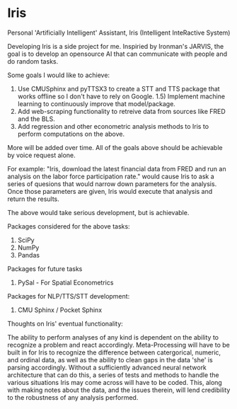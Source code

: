 # Iris
Personal 'Artificially Intelligent' Assistant, Iris (Intelligent InteRactive System)

Developing Iris is a side project for me. Inspiried by Ironman's JARVIS, the goal is to develop an opensource AI that can communicate with people and do random tasks. 

Some goals I would like to achieve:
1) Use CMUSphinx and pyTTSX3 to create a STT and TTS package that works offline so I don't have to rely on Google.
  1.5) Implement machine learning to continuously improve that model/package.
2) Add web-scraping functionality to retreive data from sources like FRED and the BLS.
3) Add regression and other econometric analysis methods to Iris to perform computations on the above.

More will be added over time. All of the goals above should be achievable by voice request alone. 

For example: "Iris, download the latest financial data from FRED and run an analysis on the labor force participation rate."
would cause Iris to ask a series of quesions that would narrow down parameters for the analysis. Once those parameters are 
given, Iris would execute that analysis and return the results.

The above would take serious development, but is achievable. 

Packages considered for the above tasks:
  1) SciPy
  2) NumPy
  3) Pandas
  
Packages for future tasks
 1) PySal - For Spatial Econometrics
  
Packages for NLP/TTS/STT development:
 1) CMU Sphinx / Pocket Sphinx

Thoughts on Iris' eventual functionality:

The ability to perform analyses of any kind is dependent on the ability to recognize a problem and react accordingly. Meta-Processing will have to be built in for Iris to recognize the difference between catergorical, numeric, and ordinal data, as well as the ability to clean gaps in the data 'she' is parsing accordingly. Without a sufficiently advanced neural network architecture that can do this, a series of tests and methods to handle the various situations Iris may come across will have to be coded. This, along with making notes about the data, and the issues therein, will lend credibility to the robustness of any analysis performed.
